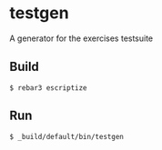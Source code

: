 testgen
=====

A generator for the exercises testsuite

Build
-----

    $ rebar3 escriptize

Run
---

    $ _build/default/bin/testgen
